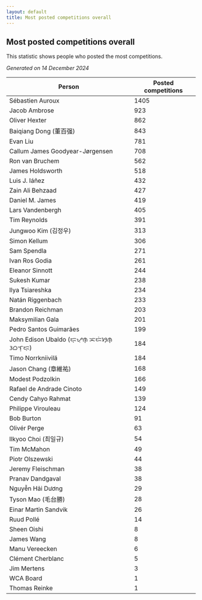 ```yaml
---
layout: default
title: Most posted competitions overall
---
```

## Most posted competitions overall
This statistic shows people who posted the most competitions.

*Generated on 14 December 2024*

| Person | Posted competitions |
| --- | --- |
| Sébastien Auroux | 1405 |
| Jacob Ambrose | 923 |
| Oliver Hexter | 862 |
| Baiqiang Dong (董百强) | 843 |
| Evan Liu | 781 |
| Callum James Goodyear-Jørgensen | 708 |
| Ron van Bruchem | 562 |
| James Holdsworth | 518 |
| Luis J. Iáñez | 432 |
| Zain Ali Behzaad | 427 |
| Daniel M. James | 419 |
| Lars Vandenbergh | 405 |
| Tim Reynolds | 391 |
| Jungwoo Kim (김정우) | 313 |
| Simon Kellum | 306 |
| Sam Spendla | 271 |
| Ivan Ros Godia | 261 |
| Eleanor Sinnott | 244 |
| Sukesh Kumar | 238 |
| Ilya Tsiareshka | 234 |
| Natán Riggenbach | 233 |
| Brandon Reichman | 203 |
| Maksymilian Gala | 201 |
| Pedro Santos Guimarães | 199 |
| John Edison Ubaldo (ᜇ᜔ᜌᜓ︀ᜈ᜔ ᜁᜇᜒᜐᜓ︀ᜈ᜔ ᜂᜊᜎ᜔ᜇᜓ︀) | 184 |
| Timo Norrkniivilä | 184 |
| Jason Chang (章維祐) | 168 |
| Modest Podzolkin | 166 |
| Rafael de Andrade Cinoto | 149 |
| Cendy Cahyo Rahmat | 139 |
| Philippe Virouleau | 124 |
| Bob Burton | 91 |
| Olivér Perge | 63 |
| Ilkyoo Choi (최일규) | 54 |
| Tim McMahon | 49 |
| Piotr Olszewski | 44 |
| Jeremy Fleischman | 38 |
| Pranav Dandgaval | 38 |
| Nguyễn Hải Dương | 29 |
| Tyson Mao (毛台勝) | 28 |
| Einar Martin Sandvik | 26 |
| Ruud Pollé | 14 |
| Sheen Oishi | 8 |
| James Wang | 8 |
| Manu Vereecken | 6 |
| Clément Cherblanc | 5 |
| Jim Mertens | 3 |
| WCA Board | 1 |
| Thomas Reinke | 1 |
